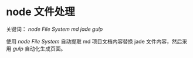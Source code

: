 node 文件处理
===

关键词： *node* *File System* *md* *jade* *gulp*

使用 *node* *File System* 自动提取 md 项目文档内容替换 jade 文件内容，然后采用 *gulp* 自动化生成页面。

